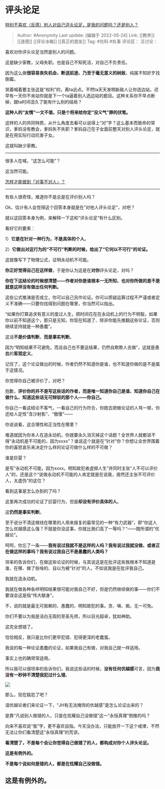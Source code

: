 # 评头论足
[特别不喜欢（反感）别人对自己评头论足，是我的问题吗？还是别人？](https://www.zhihu.com/question/374255946)

> Author: #Anonymity
> Last update: [编辑于 2022-05-24]
> Link: [[教养]] [[道德]] [[评论冰箱]] [[真正的朋友]]
> Tag: #社科 #处事
> 评论区：
> 泛讨论：

喜欢对你评头论足当然是别人的问题。

这是缺少家教，父母失职。也是自己不知死活，对自己不负责任。

因为这么做**很容易丧失机会、断送前途、乃至于毫无意义的树敌**，纯属不知好歹找倒霉。

哭着喊着要主张这是“权利”的，离ta远点。不然ta天天发明新敌人让你选边站，迟早有一天你不肯站你就是下一个ta逼着别人选边站的题目。这种关系你不早点断掉，跟ta时间混久了能有什么别的结局？

**这种人的“友情”一文不值，只是个将来给你定“没义气”罪的伏笔。**

这样的人的共同特质，从什么角度去看可以说得上“对”字？这么基本而致命的常识，爹妈没有教会，爹妈失不失职？爹妈自己在子女面前整天对别人评头论足，就是在用实际行动坑害子女。

这就叫缺少家教。

---

很多人在喊，“这怎么可能”？

这当然可能。

[怎样才能做到「对事不对人」？](https://www.zhihu.com/question/21062014/answer/1011783718)

---

有些人很奇怪，难道你不是总是在评价别人吗？

Ok，估计有人会觉得这个回答本身就是在“对他人评头论足”，对吧？

就以这回答本身为例，来解释一下这和“评头论足”有什么区别。

看好它的要素：

1）**它是在针对一种行为，不是具体的个人**。

2）**它做出对这行为的“不可行”判断的时候，给出了“它何以不可行”的论证。**

这就像写下了物理公式，证明永动机不可能。

**你正好觉得自己在这样做**，于是你认为这是在**对你**评头论足，对吗？

**你在下这结论的时候想清楚——作者对你是谁根本一无所知、也对你所做的是不是就是这样没有做出任何判断。**

这些公式推演是否成立，你可以自己另作论证。你可以质疑运算过程不严谨或者定义不准确——只要你找得到问题在哪里，你当然可以指出。

“如果你打算追求有意义的度过人生，把时间花在在永动机上的行为不明智。如果你以前不知道这个，那只是无知，你现在知道了、除非你能先推翻这些论证，否则继续坚持就是一种愚蠢”。

这话**不是价值判断**，**而是事实判断**。

因为“明知结果不可避免，而且自己也不要这结果，仍然自欺欺人去做”，这就是愚蠢的**客观定义**。

记住了，这个论证做出的时候，作者仍然不知道你是谁，也不知道你做的是不是属于这情况。

你觉得你自己被评价了，对吧？

抱歉，**评价你的并不是写这些话的作者，而是唯一知道你自己是谁、知道你自己在做什么、知道这些话无可辩驳的那个人——你自己。**

你自己一看这结论不客气，一看自己的行为符合，你跑去把做论证的人骂一顿，你还给人定性“含沙射影”、“傲慢”——

你说说看，这合理性和正当性在哪里？

难道就因为你本人在造永动机，你就要永久消灭掉这个话题？全世界人就都说不得“永动机是不可能的，因为xxxx”？谁说这个就是在“针对”你？你想让全世界围着你的喜怒哀乐来决定什么样的论证可做什么样的不可做？

谁是巨婴？

是写“永动机不可能，因为xxxx。明知故犯者虚掷人生”并同时主张“人不可以评价人”的，还是这个“说做永动机不可能的人肯定就是在说我，居然还主张不可评价人，太虚伪“的这位？

看到这事是怎么办到的了吗？

这里再次成功的论证了巨婴行为，但是**却没有评价具体的人**。

这**仍然是事实判断**。

至于说分不清这根线在哪里的人用来报复的最常见的一种“有力武器”，即“你这人怎么优越感这么强？不就是你没这事，你就比我们高了一等吗？”——既所谓的“优越论”。

呵呵，你忘了一条——**我有说过我就不是这样的人吗？我有说过我就没做、或者正在做这样的事吗？我有说过我自己不是愚蠢的人类吗？**

坦率的告诉你们，在做这些论证的时候，与其说这是在批评这些我根本不知道是谁、在哪、做了些啥的、自以为被“针对”的人，不如说我是在批评我自己。

我就在造永动机。

我就在做各种各样明知结果很可能对我自己不好，但是仍然继续做的事——你们不要误会这是指“伟大献身”。

不，说的就是最无可抵赖的、愚蠢的、明知故犯的事。贪、嗔、痴，无一可免。

你们不要以为我是洁白无瑕的至圣先师，所以目光超卓，犹如神助。

这完全想错了。

恰恰相反，我只是比你们更早犯错、犯得更深的老蠢蛋。

我说的每一种论证愚蠢的论证，如果我自己有做，对我自己就一样适用。

事实上也的确常常适用。

所以我可以很坦率的告诉你们，我说这些话的时候，**没有任何优越感**可言，因为**我没有一秒钟不清楚我犯过什么错**。

![](https://pica.zhimg.com/50/v2-e0b07d2a6a52d072a8c0beb8b2e64f7d_720w.jpg?source=1940ef5c)

那么，现在尴尬了吧？

请优越论者们来论证一下，“JH有无法掩饰的优越感”是怎么论证出来的？

是靠“凡说别人做错的人，只是在炫耀自己没做错”这一“永恒真理”倒推的吗？

向来不喜欢说“我”字，更不喜欢自指。今天没办法，只能放开一下这个戒律，不然无法让你们看清楚这“永恒真理”的荒谬。

**看清楚了，不是每个会让你觉得自己做错了的人，都构成对你个人评头论足。**

**这是有例外的。**

**不是每个说如何是错的人，都是在炫耀自己没做错。**

## **这是有例外的。**
